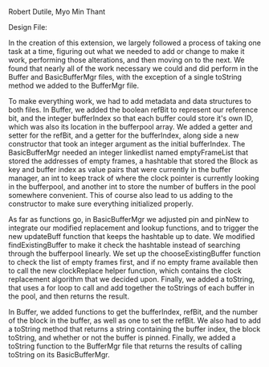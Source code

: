     
Robert Dutile, Myo Min Thant

Design File:

In the creation of this extension, we largely followed a process of taking one task at a time, figuring out what we needed to add or change to make it work, performing those alterations, and then moving on to the next. We found that nearly all of the work necessary we could and did perform in the Buffer and BasicBufferMgr files, with the exception of a single toString method we added to the BufferMgr file.

To make everything work, we had to add metadata and data structures to both files. In Buffer, we added the boolean refBit to represent our reference bit, and the integer bufferIndex so that each buffer could store it's own ID, which was also its location in the bufferpool array.  We added a getter and setter for the refBit, and a getter for the bufferIndex, along side a new constructor that took an integer argument as the initial bufferIndex. The BasicBufferMgr needed an integer linkedlist named emptyFrameList that stored the addresses of empty frames, a hashtable that stored the Block as key and buffer index as value pairs that were currently in the buffer manager, an int to keep track of where the clock pointer is currently looking in the bufferpool, and another int to store the number of buffers in the pool somewhere convenient. This of course also lead to us adding to the constructor to make sure everything initialized properly.

As far as functions go, in BasicBufferMgr we adjusted pin and pinNew to integrate our modified replacement and lookup functions, and to trigger the new updateBuff function that keeps the hashtable up to date. We modified findExistingBuffer to make it check the hashtable instead of searching through the bufferpool linearly.  We set up the chooseExistingBuffer function to check the list of empty frames first, and if no empty frame available then to call the new clockReplace helper function, which contains the clock replacement algorithm that we decided upon. Finally, we added a toString, that uses a for loop to call and add together the toStrings of each buffer in the pool, and then returns the result.

In Buffer, we added functions to get the bufferIndex, refBit, and the number of the block in the buffer, as well as one to set the refBit. We also had to add a toString method that returns a string containing the buffer index, the block toString, and whether or not the buffer is pinned. Finally, we added a toString function to the BufferMgr file that returns the results of calling toString on its BasicBufferMgr.
